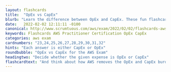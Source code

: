 ```yaml
---
layout: flashcards
title:  "OpEx vs CapEx"
blurb: "Learn the difference between OpEx and CapEx. These fun flashcards will help reinforce your understanding of these economic terms, and the AWS Exam objective they cover."
date:   2022-02-02 12:11:11 -0100
canonical: http://www.scrumtuous.com/aws/exam/2022/02/02/flashcards-aws-opex-vs-capex-cloud-economics.html
keywords: Flashcards AWS Practitioner Certification OpEx CapEx
categories: aws exam
cardnumbers: "23,24,25,26,27,28,29,30,31,32"
hints: "Each answer is either CapEx or OpEx"
roundbubble: "OpEx vs CapEx for the AWS Exam"
headingtwo: "Decide whether the given expense is OpEx or CapEx"
flashcardtext: "And think about how AWS removes the OpEx and CapEx burdens."
---
```





